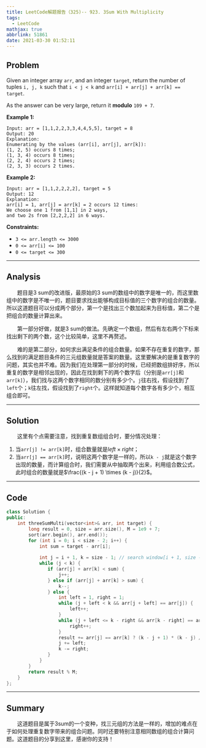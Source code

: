 ```yaml
---
title: LeetCode解题报告（325)-- 923. 3Sum With Multiplicity
tags:
  - LeetCode
mathjax: true
abbrlink: 51861
date: 2021-03-30 01:52:11
---
```


## Problem

Given an integer array `arr`, and an integer `target`, return the number of tuples `i, j, k` such that `i < j < k` and `arr[i] + arr[j] + arr[k] == target`.

As the answer can be very large, return it **modulo** `109 + 7`.

<!-- more -->

**Example 1:**

```
Input: arr = [1,1,2,2,3,3,4,4,5,5], target = 8
Output: 20
Explanation: 
Enumerating by the values (arr[i], arr[j], arr[k]):
(1, 2, 5) occurs 8 times;
(1, 3, 4) occurs 8 times;
(2, 2, 4) occurs 2 times;
(2, 3, 3) occurs 2 times.
```

**Example 2:**

```
Input: arr = [1,1,2,2,2,2], target = 5
Output: 12
Explanation: 
arr[i] = 1, arr[j] = arr[k] = 2 occurs 12 times:
We choose one 1 from [1,1] in 2 ways,
and two 2s from [2,2,2,2] in 6 ways.
```

**Constraints:**

- `3 <= arr.length <= 3000`
- `0 <= arr[i] <= 100`
- `0 <= target <= 300`

------

## Analysis

&emsp;&emsp;题目是3 sum的改进版，最原始的3 sum的数组中的数字是唯一的，而这里数组中的数字是不唯一的，题目要求找出能够构成目标值的三个数字的组合的数量。所以这道题目可以分成两个部分，第一个是找出三个数加起来为目标值，第二个是把组合的数量计算出来。

&emsp;&emsp;第一部分好做，就是3 sum的做法。先确定一个数组，然后有左右两个下标来找出剩下的两个数，这个比较简单，这里不再赘述。

&emsp;&emsp;难的是第二部分，如何求出满足条件的组合数量。如果不存在重复的数字，那么找到的满足题目条件的三元组数量就是答案的数量。这里要解决的是重复数字的问题，其实也并不难。因为我们在处理第一部分的时候，已经把数组排好序，所以重复的数字是相邻出现的，因此在找到剩下的两个数字后（分别是`arr[j]`和`arr[k]`），我们找与这两个数字相同的数分别有多少个。`j`往右找，假设找到了`left`个；`k`往左找，假设找到了`right`个。这样就知道每个数字各有多少个，相互组合即可。

------

## Solution

&emsp;&emsp;这里有个点需要注意，找到重复数组组合时，要分情况处理：

1. 当`arr[j] != arr[k]`时，组合数量就是$left \times right$；
2. 当`arr[j] == arr[k]`时，说明这两个数字是一样的，所以`k - j`就是这个数字出现的数量，而计算组合时，我们需要从中抽取两个出来，利用组合数公式，此时组合的数量就是$\frac{(k - j + 1) \times (k - j)}{2}$。

------

## Code

```c++
class Solution {
public:
    int threeSumMulti(vector<int>& arr, int target) {
        long result = 0, size = arr.size(), M = 1e9 + 7;
        sort(arr.begin(), arr.end());
        for (int i = 0; i < size - 2; i++) {
            int sum = target - arr[i];
            
            int j = i + 1, k = size - 1; // search window[i + 1, size - 1]
            while (j < k) {
               if (arr[j] + arr[k] < sum) {
                   j++;
               } else if (arr[j] + arr[k] > sum) {
                   k--;
               } else {
                   int left = 1, right = 1;
                   while (j + left < k && arr[j + left] == arr[j]) {
                       left++;
                   }
                   while (j + left <= k - right && arr[k - right] == arr[k]) {
                       right++;
                   }
                   result += arr[j] == arr[k] ? (k - j + 1) * (k - j) / 2: left * right;
                   j += left;
                   k -= right;
               }
            }
        }
        return result % M;
    }
};
```

------

## Summary

&emsp;&emsp;这道题目是属于3sum的一个变种，找三元组的方法是一样的，增加的难点在于如何处理重复数字带来的组合问题。同时还要特别注意相同数组的组合计算问题。这道题目的分享到这里，感谢你的支持！
